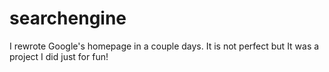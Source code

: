 # searchengine
I rewrote Google's homepage in a couple days. It is not perfect but It was a project I did just for fun!
